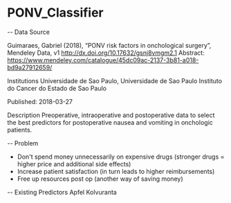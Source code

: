 # PONV_Classifier

-- Data Source

Guimaraes, Gabriel (2018), “PONV risk factors in onchological surgery”, Mendeley Data, v1
http://dx.doi.org/10.17632/gsnj8vmgm2.1
Abstract: https://www.mendeley.com/catalogue/45dc09ac-2137-3b81-a018-bd9a27912659/

Institutions
Universidade de Sao Paulo, Universidade de Sao Paulo Instituto do Cancer do Estado de Sao Paulo

Published: 2018-03-27

Description
Preoperative, intraoperative and postoperative data to select the best predictors for postoperative nausea and vomiting in onchologic patients.

-- Problem

* Don't spend money unnecessarily on expensive drugs (stronger drugs = higher price and additional side effects)
* Increase patient satisfaction (in turn leads to higher reimbursements)
* Free up resources post op (another way of saving money)

-- Existing Predictors
Apfel 
Kolvuranta